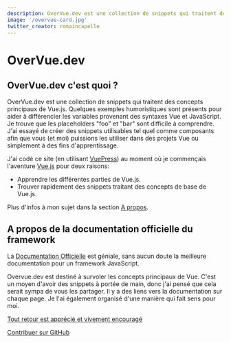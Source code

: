 ```yaml
---
description: OverVue.dev est une collection de snippets qui traitent des concepts principaux de Vue.js.
image: '/overvue-card.jpg'
twitter_creator: romaincapelle
---
```


# OverVue.dev

## OverVue.dev c'est quoi ?

OverVue.dev est une collection de snippets qui traitent des concepts principaux de Vue.js.
Quelques exemples humoristiques sont présents pour aider à différencier les variables provenant des syntaxes Vue et JavaScript. Je trouve que les placeholders "foo" et "bar" sont difficile à comprendre.
J'ai essayé de créer des snippets utilisables tel quel comme composants afin que vous (et moi) puissions les utiliser dans des projets Vue ou simplement à des fins d'apprentissage.

J'ai codé ce site (en utilisant [VuePress](https://vuepress.vuejs.org/)) au moment où je commençais l'aventure [Vue.js](https://vuejs.org/) pour deux raisons:

- Apprendre les différentes parties de Vue.js.
- Trouver rapidement des snippets traitant des concepts de base de Vue.js.

Plus d'infos à mon sujet dans la section [A propos](/about-romain-capelle).

## A propos de la documentation officielle du framework

La [Documentation Officielle](https://fr.vuejs.org/v2/guide/) est géniale, sans aucun doute la meilleure documentation pour un framework JavaScript.

Overvue.dev est destiné à survoler les concepts principaux de Vue. C'est un moyen d'avoir des snippets à portée de main, donc j'ai pensé que cela serait sympa de vous les partager. Il y a des liens vers la documentation sur chaque page. Je l'ai également organisé d'une manière qui fait sens pour moi.

[Tout retour est apprécié et vivement encouragé](/contact-romain-capelle)

[Contribuer sur GitHub](https://github.com/romaincapelle/OverVue.dev)
